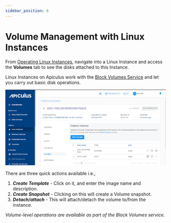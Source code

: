 ```yaml
---
sidebar_position: 6
---
```

# Volume Management with Linux Instances

From [Operating Linux Instances](https://docs.apiculus.com/hc/en-in/articles/12794520211357), navigate into a Linux Instance and access the **Volumes** tab to see the disks attached to this Instance.

Linux Instances on Apiculus work with the [Block Volumes Service](https://docs.apiculus.com/hc/en-in/articles/13232676912797) and let you carry out basic disk operations.

![Volume Management](img/VolumeManagement.png)

There are three quick actions available i.e.,

1. **_Create Template_** - Click on it, and enter the image name and description.
2. **_Create Snapshot_** - Clicking on this will create a Volume snapshot.
3. **_Detach/attach_** - This will attach/detach the volume to/from the instance.

_Volume-level operations are available as part of the Block Volumes service._